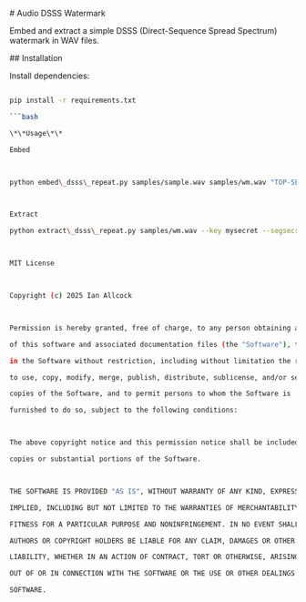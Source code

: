 \# Audio DSSS Watermark



Embed and extract a simple DSSS (Direct-Sequence Spread Spectrum) watermark in WAV files.



\## Installation

Install dependencies:

```bash

pip install -r requirements.txt

```bash

\*\*Usage\*\*

Embed



python embed\_dsss\_repeat.py samples/sample.wav samples/wm.wav "TOP-SECRET-123" --key mysecret --alpha 0.1 --segsecs 0.5



Extract

python extract\_dsss\_repeat.py samples/wm.wav --key mysecret --segsecs 0.5



MIT License



Copyright (c) 2025 Ian Allcock



Permission is hereby granted, free of charge, to any person obtaining a copy

of this software and associated documentation files (the "Software"), to deal

in the Software without restriction, including without limitation the rights

to use, copy, modify, merge, publish, distribute, sublicense, and/or sell

copies of the Software, and to permit persons to whom the Software is

furnished to do so, subject to the following conditions:



The above copyright notice and this permission notice shall be included in all

copies or substantial portions of the Software.



THE SOFTWARE IS PROVIDED "AS IS", WITHOUT WARRANTY OF ANY KIND, EXPRESS OR

IMPLIED, INCLUDING BUT NOT LIMITED TO THE WARRANTIES OF MERCHANTABILITY,

FITNESS FOR A PARTICULAR PURPOSE AND NONINFRINGEMENT. IN NO EVENT SHALL THE

AUTHORS OR COPYRIGHT HOLDERS BE LIABLE FOR ANY CLAIM, DAMAGES OR OTHER

LIABILITY, WHETHER IN AN ACTION OF CONTRACT, TORT OR OTHERWISE, ARISING FROM,

OUT OF OR IN CONNECTION WITH THE SOFTWARE OR THE USE OR OTHER DEALINGS IN THE

SOFTWARE.


